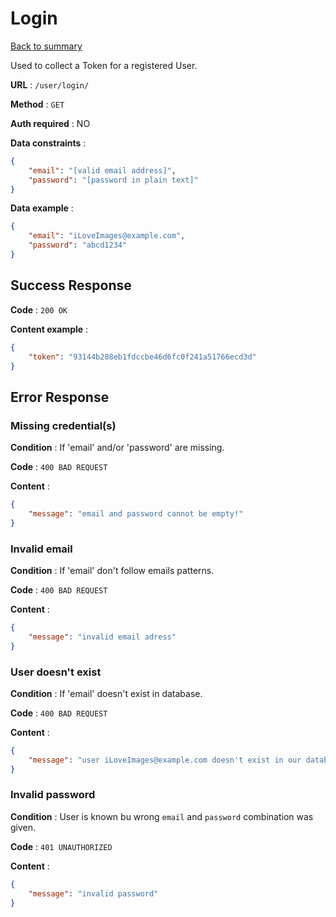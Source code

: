 # Login

[Back to summary](../../README.md)  

Used to collect a Token for a registered User.

**URL** : `/user/login/`

**Method** : `GET`

**Auth required** : NO

**Data constraints** :

```json
{
    "email": "[valid email address]",
    "password": "[password in plain text]"
}
```

**Data example** :

```json
{
    "email": "iLoveImages@example.com",
    "password": "abcd1234"
}
```

## Success Response

**Code** : `200 OK`

**Content example** :

```json
{
    "token": "93144b288eb1fdccbe46d6fc0f241a51766ecd3d"
}
```

## Error Response

### Missing credential(s)

**Condition** : If 'email' and/or 'password' are missing.

**Code** : `400 BAD REQUEST`

**Content** :

```json
{
    "message": "email and password cannot be empty!"
}
```

### Invalid email

**Condition** : If 'email' don't follow emails patterns.

**Code** : `400 BAD REQUEST`

**Content** :

```json
{
    "message": "invalid email adress"
}
```

### User doesn't exist

**Condition** : If 'email' doesn't exist in database.

**Code** : `400 BAD REQUEST`

**Content** :

```json
{
    "message": "user iLoveImages@example.com doesn't exist in our database"
}
```

### Invalid password

**Condition** : User is known bu wrong `email` and `password` combination was given.

**Code** : `401 UNAUTHORIZED`

**Content** :

```json
{
    "message": "invalid password"
}
```
